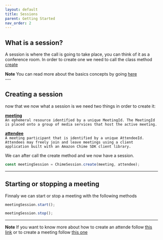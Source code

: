 ```yaml
---
layout: default
title: Sessions
parent: Getting Started
nav_order: 2
---
```



## What is a session?

A session is where the call is going to take place, you can think of it as a conference room. In order to create one we need to call the class method [create](/docs/api/chime-session/#create)

<div class="note">
<b class="label">Note</b> You can read more about the basics concepts by going <a href="https://docs.aws.amazon.com/chime/latest/dg/meetings-sdk.html" target="_blank">here</a></div>
---

## Creating a session
now that we now what a session is we need two things in order to create it:

[**meeting**](/docs/api/interfaces/#chimemeetingoptions)  
`An ephemeral resource identified by a unique MeetingId. The MeetingId is placed onto a group of media services that host the active meeting.`

[**attendee**](/docs/api/interfaces/#chimeattendeeoptions)  
`A meeting participant that is identified by a unique AttendeeId. Attendees may freely join and leave meetings using a client application built with an Amazon Chime SDK client library.`
  

We can after call the create method and we now have a session.
  
```js
const meetingSession = ChimeSession.create(meeting, attendee);
```
---
## Starting or stopping a meeting

Finnaly we can start or stop a meeting with the following methods  

```js
meetingSession.start();
```

```js
meetingSession.stop();
```


---
<div class="note">
<b class="label">Note</b> If you want to know more about how to create an attende follow <a href="https://docs.aws.amazon.com/chime/latest/dg/creating-a-meeting.html" target="_blank">this link</a> or to create a meeting follow <a href="https://docs.aws.amazon.com/chime/latest/dg/creating-a-meeting.html" target="_blank">this one</a></div>